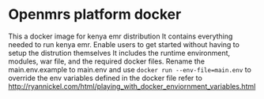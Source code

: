 # Openmrs platform docker
This a docker image for kenya emr distribution
It contains everything needed to run kenya emr. Enable users to get started without having to setup the distrution themselves
It includes the runtime environment, modules, war file, and the required docker files.
Rename the main.env.example to main.env and use
```docker run --env-file=main.env```
to override the env variables defined in the docker file  refer to http://ryannickel.com/html/playing_with_docker_enviornment_variables.html
